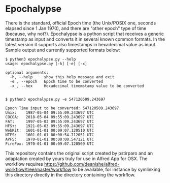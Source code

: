 # Epochalypse
There is the standard, official Epoch time (the Unix/POSIX one, seconds elapsed since 1 Jan 1970), and there are "other epoch" type of time (because, why not?). Epochalypse is a python script that receives a generic timestamp as input and converts it in several known common formats. In the latest version it supports also timestamps in hexadecimal value as input.
Sample output and currently supported formats below:
```
$ python3 epochalypse.py --help
usage: epochalypse.py [-h] [-e] [-x]

optional arguments:
  -h, --help     show this help message and exit
  -e , --epoch   Epoch time to be converted
  -x , --hex     Hexadecimal timemstamp value to be converted


$ python3 epochalypse.py -e 547120509.243697

Epoch Time input to be converted: 547120509.243697
Unix:    1987-05-04 09:55:09.243697 UTC
COCOA:   2018-05-04 09:55:09.243697 UTC
FAT:     1997-05-03 09:55:09.243697 UTC
HFS+:    1921-05-03 09:55:09.243697 UTC
WebKit:  1601-01-01 00:09:07.120510 UTC
NTFS:    1601-01-01 00:00:54.712051 UTC
APFS:    1970-01-01 00:00:00.547121 UTC
FireFox: 1970-01-01 00:09:07.120509 UTC
```

This repository contains the original script created by pstirparo and an adaptation created by yours truly for use in Alfred App for OSX. The workflow requires https://github.com/deanishe/alfred-workflow/tree/master/workflow to be available, for instance by symlinking this directory directly in the directory containing the workflow.

